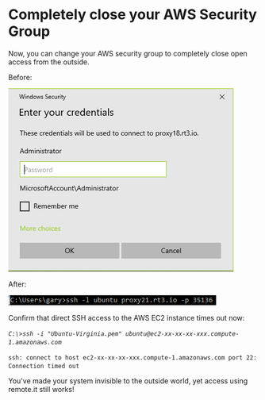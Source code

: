 # Completely close your AWS Security Group

Now, you can change your AWS security group to completely close open access from the outside.

Before:

![](../../.gitbook/assets/image%20%28476%29.png)

After:

![](../../.gitbook/assets/image%20%28174%29.png)

Confirm that direct SSH access to the AWS EC2 instance times out now:

_`C:\>ssh -i "Ubuntu-Virginia.pem" ubuntu@ec2-xx-xx-xx-xxx.compute-1.amazonaws.com`_ 

`ssh: connect to host ec2-xx-xx-xx-xxx.compute-1.amazonaws.com port 22: Connection timed out`

You've made your system invisible to the outside world, yet access using remote.it still works!



